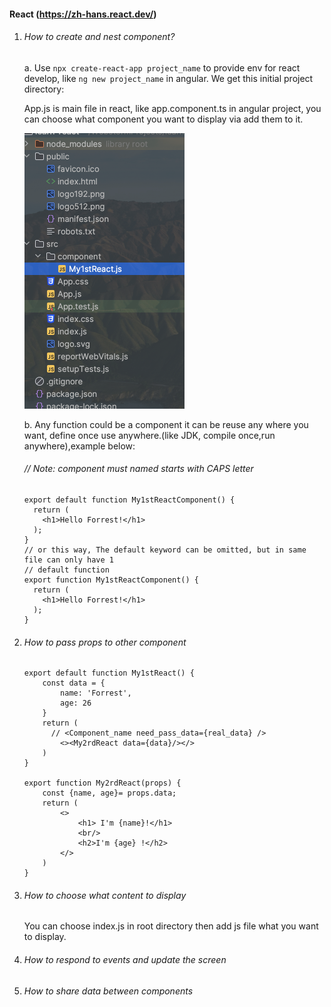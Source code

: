 #### React (https://zh-hans.react.dev/)

1. ###### How to create and nest component?

   a. Use ```npx create-react-app project_name``` to provide env for react develop, like ```ng new project_name``` in angular. We get this initial project directory:

   App.js is main file in react, like app.component.ts in angular project, you can choose what component you want to display via add them to it.

   <img src="./image-20230916165419211.png" alt="image-20230916165419211" style="zoom:50%;" />

   b. Any function could be a component it can be reuse any where you want, define once use anywhere.(like JDK, compile once,run anywhere),example below: 

   ###### // Note: component must named starts with CAPS letter

   ```react
   export default function My1stReactComponent() {
     return (
       <h1>Hello Forrest!</h1>
     );
   }
   // or this way, The default keyword can be omitted, but in same file can only have 1 
   // default function
   export function My1stReactComponent() {
     return (
       <h1>Hello Forrest!</h1>
     );
   }
   ```

2. ###### How to pass props to other component

   ```react
   export default function My1stReact() {
       const data = {
           name: 'Forrest',
           age: 26
       }
       return (
         // <Component_name need_pass_data={real_data} />
           <><My2rdReact data={data}/></>
       )
   }
   
   export function My2rdReact(props) {
       const {name, age}= props.data;
       return (
           <>
               <h1> I'm {name}!</h1>
               <br/>
               <h2>I'm {age} !</h2>
           </>
       )
   }
   ```



4. ###### How to choose what content to display

   You can choose index.js in root directory then add js file what you want to display.

5. ###### How to respond to events and update the screen

6. ###### How to share data between components